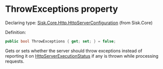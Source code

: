 <!--

Copyrights 2023 Sisk Framework - CypherPotato
Published under MIT license

!!! DO NOT EDIT THIS FILE !!!
This file was generated by a tool in the Sisk package. To edit the information in this documentation,
edit the XML documentation present in the Sisk source code.

-->


# ThrowExceptions property

Declaring type: [Sisk.Core.Http.HttpServerConfiguration](/read?q=/contents/spec/Sisk.Core.Http.HttpServerConfiguration.md) (from Sisk.Core)


Definition:

```cs
public bool ThrowExceptions { get; set; } = false;
```

Gets or sets whether the server should throw exceptions instead of reporting it on <a href="/read?q=/contents/spec/Sisk.Core.Http.HttpServerExecutionStatus.md">HttpServerExecutionStatus</a> if any is thrown while processing requests.

